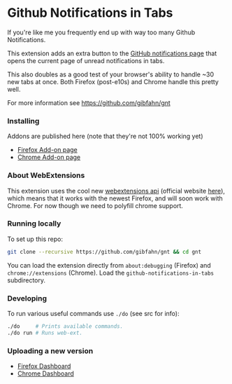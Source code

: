 # Github Notifications in Tabs

If you're like me you frequently end up with way too many Github Notifications.

This extension adds an extra button to the <a
href="https://github.com/notifications">GitHub notifications page</a> that opens
the current page of unread notifications in tabs.

This also doubles as a good test of your browser's ability to handle ~30 new
tabs at once. Both Firefox (post-e10s) and Chrome handle this pretty well.

For more information see https://github.com/gibfahn/gnt

### Installing

Addons are published here (note that they're not 100% working yet)

- [Firefox Add-on page][]
- [Chrome Add-on page][]

### About WebExtensions

This extension uses the cool new [webextensions api][] (official website
[here][browser extensions]), which means that it works with the newest Firefox,
and will soon work with Chrome. For now though we need to polyfill chrome
support.

### Running locally

To set up this repo:

```bash
git clone --recursive https://github.com/gibfahn/gnt && cd gnt
```

You can load the extension directly from `about:debugging` (Firefox) and
`chrome://extensions` (Chrome). Load the `github-notifications-in-tabs`
subdirectory.

### Developing

To run various useful commands use `./do` (see src for info):

```bash
./do     # Prints available commands.
./do run # Runs web-ext.
```

### Uploading a new version

- [Firefox Dashboard][]
- [Chrome Dashboard][]

[Firefox Add-on page]: https://addons.mozilla.org/en-GB/firefox/addon/github-notifications-in-tabs/
[Chrome Add-on page]: https://chrome.google.com/webstore/detail/github-notifications-in-t/mcccfglfeaibmhkbnkgdkkhoakjdafdf
[webextensions api]: https://developer.mozilla.org/en-US/Add-ons/WebExtensions
[browser extensions]: https://browserext.github.io/browserext/
[Firefox Dashboard]: https://addons.mozilla.org/en-GB/developers/addon/github-notifications-in-tabs/
[Chrome Dashboard]: https://chrome.google.com/webstore/developer/dashboard
